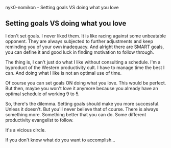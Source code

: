 nyk0-nomikon - Setting goals VS doing what you love

## Setting goals VS doing what you love

I don't set goals. I never liked them. It is like racing against some unbeatable opponent. They are always subjected to further adjustments and keep reminding you of your own inadequacy. And alright there are SMART goals, you can define it and good luck in finding motivation to follow through.

The thing is, I can't just do what I like without consulting a schedule. I'm a byproduct of the Western productivity cult. I have to manage time the best I can. And doing what I like is not an optimal use of time.

Of course you can set goals ON doing what you love. This would be perfect. But then, maybe you won't love it anymore because you already have an optimal schedule of working 9 to 5.

So, there's the dilemma. Setting goals should make you more successful. Unless it doesn't. But you'll never believe that of course. There is always something more. Something better that you can do. Some different productivity evangelist to follow.

It's a vicious circle.

If you don't know what do you want to accomplish...
